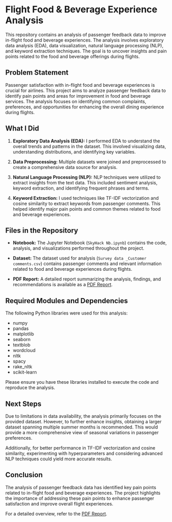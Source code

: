 # Flight Food & Beverage Experience Analysis

This repository contains an analysis of passenger feedback data to improve in-flight food and beverage experiences. The analysis involves exploratory data analysis (EDA), data visualization, natural language processing (NLP), and keyword extraction techniques. The goal is to uncover insights and pain points related to the food and beverage offerings during flights.

## Problem Statement

Passenger satisfaction with in-flight food and beverage experiences is crucial for airlines. This project aims to analyze passenger feedback data to identify pain points and areas for improvement in food and beverage services. The analysis focuses on identifying common complaints, preferences, and opportunities for enhancing the overall dining experience during flights.

## What I Did

1. **Exploratory Data Analysis (EDA):** I performed EDA to understand the overall trends and patterns in the dataset. This involved visualizing data, understanding distributions, and identifying key variables.

2. **Data Preprocessing:** Multiple datasets were joined and preprocessed to create a comprehensive data source for analysis.

3. **Natural Language Processing (NLP):** NLP techniques were utilized to extract insights from the text data. This included sentiment analysis, keyword extraction, and identifying frequent phrases and terms.

4. **Keyword Extraction:** I used techniques like TF-IDF vectorization and cosine similarity to extract keywords from passenger comments. This helped identify major pain points and common themes related to food and beverage experiences.

## Files in the Repository

- **Notebook:** The Jupyter Notebook (`SkyHack Nb.ipynb`) contains the code, analysis, and visualizations performed throughout the project.

- **Dataset:** The dataset used for analysis (`Survey data _Customer comments.csv`) contains passenger comments and relevant information related to food and beverage experiences during flights.

- **PDF Report:** A detailed report summarizing the analysis, findings, and recommendations is available as a [PDF Report](https://github.com/satymishra/Sky-Hack2/blob/main/SkyHack_Report_pdf.pdf).

## Required Modules and Dependencies

The following Python libraries were used for this analysis:

- numpy
- pandas
- matplotlib
- seaborn
- textblob
- wordcloud
- nltk
- spacy
- rake_nltk
- scikit-learn

Please ensure you have these libraries installed to execute the code and reproduce the analysis.

## Next Steps

Due to limitations in data availability, the analysis primarily focuses on the provided dataset. However, to further enhance insights, obtaining a larger dataset spanning multiple summer months is recommended. This would provide a more comprehensive view of seasonal variations in passenger preferences.

Additionally, for better performance in TF-IDF vectorization and cosine similarity, experimenting with hyperparameters and considering advanced NLP techniques could yield more accurate results.

## Conclusion

The analysis of passenger feedback data has identified key pain points related to in-flight food and beverage experiences. The project highlights the importance of addressing these pain points to enhance passenger satisfaction and improve overall flight experiences.

For a detailed overview, refer to the [PDF Report](https://github.com/satymishra/Sky-Hack2/blob/main/SkyHack_Report_pdf.pdf).
